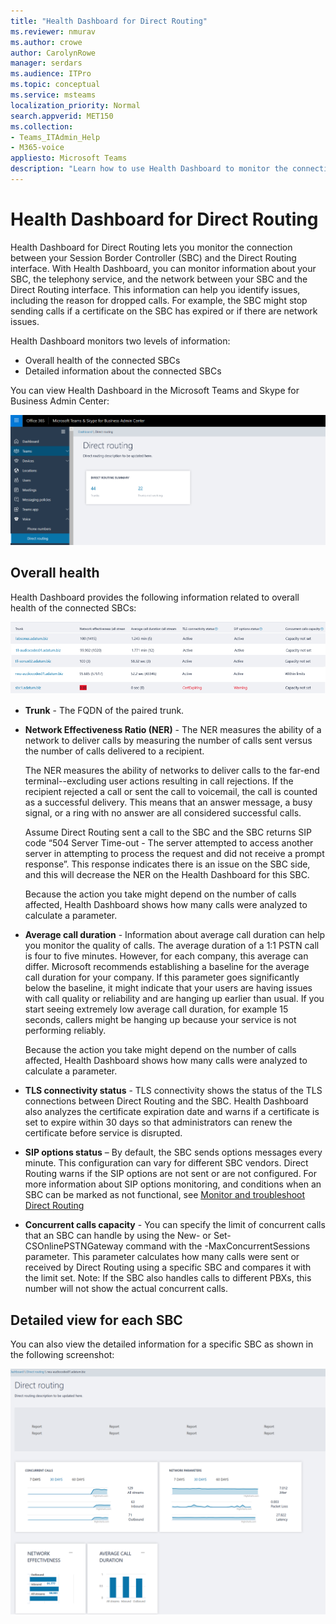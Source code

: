 ```yaml
---
title: "Health Dashboard for Direct Routing"
ms.reviewer: nmurav
ms.author: crowe
author: CarolynRowe
manager: serdars
ms.audience: ITPro
ms.topic: conceptual
ms.service: msteams
localization_priority: Normal
search.appverid: MET150
ms.collection:  
- Teams_ITAdmin_Help
- M365-voice
appliesto: Microsoft Teams
description: "Learn how to use Health Dashboard to monitor the connection between your Session Border Controller and Direct Routing."
---
```


# Health Dashboard for Direct Routing

Health Dashboard for Direct Routing lets you monitor the connection between your Session Border Controller (SBC) and the Direct Routing interface.  With Health Dashboard, you can monitor information about your SBC, the telephony service, and the network between your SBC and the Direct Routing interface. This information can help you identify issues, including the reason for dropped calls. For example, the SBC might stop sending calls if a certificate on the SBC has expired or if there are network issues.  

Health Dashboard monitors two levels of information:

- Overall health of the connected SBCs
- Detailed information about the connected SBCs

You can view Health Dashboard in the Microsoft Teams and Skype for Business Admin Center:

 ![Shows Health Dashboard in the Admin Center](media/direct-routing-dashboard-admin-center.png)

## Overall health

Health Dashboard provides the following information related to overall health of the connected SBCs:

 ![Shows Health Dashboard statistics](media/direct-routing-dashboard-stats.png)

- **Trunk** - The FQDN of the paired trunk.

- **Network Effectiveness Ratio (NER)** - The NER measures the ability of a network to deliver calls by measuring the number of calls sent versus the number of calls delivered to a recipient.  

  The NER measures the ability of networks to deliver calls to the far-end terminal--excluding user actions resulting in call rejections.  If the recipient rejected a call or sent the call to voicemail, the call is counted as a successful delivery. This means that an answer message, a busy signal, or a ring with no answer are all considered successful calls. 
  
  Assume Direct Routing sent a call to the SBC and the SBC returns SIP code “504 Server Time-out - The server attempted to access another server in attempting to process the request and did not receive a prompt response”. This response indicates there is an issue on the SBC side, and this will decrease the NER on the Health Dashboard for this SBC. 
  
  Because the action you take might depend on the number of calls affected, Health Dashboard shows how many calls were analyzed to calculate a parameter.
 
- **Average call duration** - Information about average call duration can help you monitor the quality of calls. The average duration of a 1:1 PSTN call is four to five minutes.  However, for each company, this average can differ.  Microsoft recommends establishing a baseline for the average call duration for your company. If this parameter goes significantly below the baseline, it might indicate that your users are having issues with call quality or reliability and are hanging up earlier than usual. If you start seeing extremely low average call duration, for example 15 seconds, callers might be hanging up because your service is not performing reliably. 

  Because the action you take might depend on the number of calls affected, Health Dashboard shows how many calls were analyzed to calculate a parameter.

- **TLS connectivity status** - TLS connectivity shows the status of the TLS connections between Direct Routing and the SBC. Health Dashboard also analyzes the certificate expiration date and warns if a certificate is set to expire within 30 days so that administrators can renew the certificate before service is disrupted.

- **SIP options status** – By default, the SBC sends options messages every minute. This configuration can vary for different SBC vendors. Direct Routing warns if the SIP options are not sent or are not configured. For more information about SIP options monitoring, and conditions when an SBC can be marked as not functional, see [Monitor and troubleshoot Direct Routing](direct-routing-monitor-and-troubleshoot.md)


- **Concurrent calls capacity** - You can specify the limit of concurrent calls that an SBC can handle by using the New- or Set-CSOnlinePSTNGateway command with the -MaxConcurrentSessions parameter. This parameter calculates how many calls were sent or received by Direct Routing using a specific SBC and compares it with the limit set. Note:  If the SBC also handles calls to different PBXs, this number will not show the actual concurrent calls.


## Detailed view for each SBC

You can also view the detailed information for a specific SBC as shown in the following screenshot:

![Health dashboard SBC details](media/direct-routing-dashboard-SBC-detail.png)


